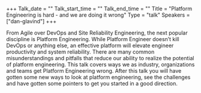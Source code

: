 +++
Talk_date = ""
Talk_start_time = ""
Talk_end_time = ""
Title = "Platform Engineering is hard - and we are doing it wrong"
Type = "talk"
Speakers = ["dan-glavind"]
+++

From Agile over DevOps and Site Reliability Engineering, the next popular discipline is Platform Engineering. While Platform Engineer doesn’t kill DevOps or anything else, an effective platform will elevate engineer productivity and system reliability. There are many common misunderstandings and pitfalls that reduce our ability to realize the potential of platform engineering. This talk covers ways we as industry, organizations and teams get Platform Engineering wrong. After this talk you will have gotten some new ways to look at platform engineering, see the challenges and have gotten some pointers to get you started in a good direction.